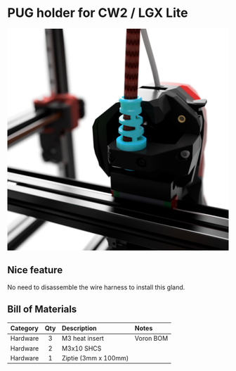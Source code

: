 # PUG holder for CW2 / LGX Lite
![PUG_CW2](../../images/cw2_mount.png)

## Nice feature

No need to disassemble the wire harness to install this gland.
 
## Bill of Materials
 
| Category |  Qty  | Description          | Notes     |
| :------- | :---: | :------------------- | :-------- |
| Hardware |   3   | M3 heat insert       | Voron BOM |
| Hardware |   2   | M3x10 SHCS           |
| Hardware |   1   | Ziptie (3mm x 100mm) |